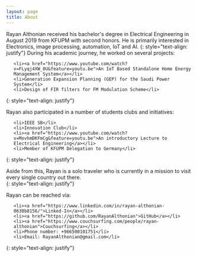 ```yaml
---
layout: page
title: About
---
```

Rayan Althonian received his bachelor's degree in Electrical Engineering in August
2019 from KFUPM with second honors. He is primarily interested in Electronics, image processing, automation, IoT and AI.
{: style="text-align: justify"}
During his academic journey, he worked on several projects:

<ul style="padding-left:20px">

    <li><a href="https://www.youtube.com/watch?v=FLyqj4XW_0U&feature=youtu.be">An IoT Based Standalone Home Energy Management System</a></li>
    <li>Generation Expansion Planning (GEP) for the Saudi Power System</li>
    <li>Design of FIR filters for FM Modulation Scheme</li>
</ul>

{: style="text-align: justify"}

Rayan also participated in a number of students clubs and initiatives:

<ul style="padding-left:20px">
 
    <li>IEEE SB</li>
    <li>Innovation Club</li>
    <li><a href="https://www.youtube.com/watch?v=MovhmDKFmCg&feature=youtu.be">An introductory Lecture to Electrical Engineering</a></li>
    <li>Member of KFUPM Delegation to Germany</li>

</ul>

{: style="text-align: justify"}

Aside from this, Rayan is a solo traveler who is currently in a mission to visit every single country out there.  
{: style="text-align: justify"}

Rayan can be reached via:

<ul style="padding-left:20px">

    <li><a href="https://www.linkedin.com/in/rayan-althonian-0638b8156/">Linked-In</a></li>
    <li><a href="https://github.com/RayanAlthonian">GitHub</a></li>
    <li><a href="https://www.couchsurfing.com/people/rayan-althonian">Couchsurfing</a></li>
    <li>Phone number: +966500101751</li>
    <li>Email: RayanAlthonian@gmail.com</li>

</ul>

{: style="text-align: justify"}
